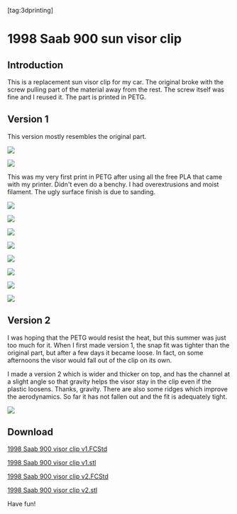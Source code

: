 [tag:3dprinting]

1998 Saab 900 sun visor clip
============================

## Introduction

This is a replacement sun visor clip for my car. The original broke with the screw pulling part of the material away from the rest. The screw itself was fine and I reused it. The part is printed in PETG.

## Version 1

This version mostly resembles the original part.

[![](thumbs/clip_01.png)](clip_01.png)

[![](thumbs/clip_02.png)](clip_02.png)

This was my very first print in PETG after using all the free PLA that came with my printer. Didn't even do a benchy. I had overextrusions and moist filament. The ugly surface finish is due to sanding.

[![](thumbs/clip_03.jpg)](clip_03.jpg)

[![](thumbs/clip_04.jpg)](clip_04.jpg)

[![](thumbs/clip_05.jpg)](clip_05.jpg)

[![](thumbs/clip_06.jpg)](clip_06.jpg)

[![](thumbs/clip_07.jpg)](clip_07.jpg)

[![](thumbs/clip_08.jpg)](clip_08.jpg)

[![](thumbs/clip_09.jpg)](clip_09.jpg)

[![](thumbs/clip_10.jpg)](clip_10.jpg)

## Version 2

I was hoping that the PETG would resist the heat, but this summer was just too much for it. When I first made version 1, the snap fit was tighter than the original part, but after a few days it became loose. In fact, on some afternoons the visor would fall out of the clip on its own.

I made a version 2 which is wider and thicker on top, and has the channel at a slight angle so that gravity helps the visor stay in the clip even if the plastic loosens. Thanks, gravity. There are also some ridges which improve the aerodynamics. So far it has not fallen out and the fit is adequately tight.

[![](thumbs/clip_11.png)](clip_11.png)

## Download

[1998 Saab 900 visor clip v1.FCStd](1998%20Saab%20900%20visor%20clip%20v1.FCStd)

[1998 Saab 900 visor clip v1.stl](1998%20Saab%20900%20visor%20clip%20v1.stl)

[1998 Saab 900 visor clip v2.FCStd](1998%20Saab%20900%20visor%20clip%20v2.FCStd)

[1998 Saab 900 visor clip v2.stl](1998%20Saab%20900%20visor%20clip%20v2.stl)

Have fun!
